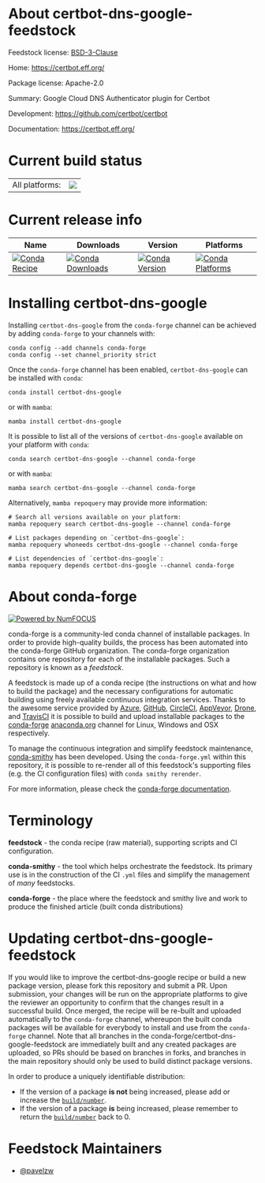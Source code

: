 About certbot-dns-google-feedstock
==================================

Feedstock license: [BSD-3-Clause](https://github.com/conda-forge/certbot-dns-google-feedstock/blob/main/LICENSE.txt)

Home: https://certbot.eff.org/

Package license: Apache-2.0

Summary: Google Cloud DNS Authenticator plugin for Certbot

Development: https://github.com/certbot/certbot

Documentation: https://certbot.eff.org/

Current build status
====================


<table><tr><td>All platforms:</td>
    <td>
      <a href="https://dev.azure.com/conda-forge/feedstock-builds/_build/latest?definitionId=26578&branchName=main">
        <img src="https://dev.azure.com/conda-forge/feedstock-builds/_apis/build/status/certbot-dns-google-feedstock?branchName=main">
      </a>
    </td>
  </tr>
</table>

Current release info
====================

| Name | Downloads | Version | Platforms |
| --- | --- | --- | --- |
| [![Conda Recipe](https://img.shields.io/badge/recipe-certbot--dns--google-green.svg)](https://anaconda.org/conda-forge/certbot-dns-google) | [![Conda Downloads](https://img.shields.io/conda/dn/conda-forge/certbot-dns-google.svg)](https://anaconda.org/conda-forge/certbot-dns-google) | [![Conda Version](https://img.shields.io/conda/vn/conda-forge/certbot-dns-google.svg)](https://anaconda.org/conda-forge/certbot-dns-google) | [![Conda Platforms](https://img.shields.io/conda/pn/conda-forge/certbot-dns-google.svg)](https://anaconda.org/conda-forge/certbot-dns-google) |

Installing certbot-dns-google
=============================

Installing `certbot-dns-google` from the `conda-forge` channel can be achieved by adding `conda-forge` to your channels with:

```
conda config --add channels conda-forge
conda config --set channel_priority strict
```

Once the `conda-forge` channel has been enabled, `certbot-dns-google` can be installed with `conda`:

```
conda install certbot-dns-google
```

or with `mamba`:

```
mamba install certbot-dns-google
```

It is possible to list all of the versions of `certbot-dns-google` available on your platform with `conda`:

```
conda search certbot-dns-google --channel conda-forge
```

or with `mamba`:

```
mamba search certbot-dns-google --channel conda-forge
```

Alternatively, `mamba repoquery` may provide more information:

```
# Search all versions available on your platform:
mamba repoquery search certbot-dns-google --channel conda-forge

# List packages depending on `certbot-dns-google`:
mamba repoquery whoneeds certbot-dns-google --channel conda-forge

# List dependencies of `certbot-dns-google`:
mamba repoquery depends certbot-dns-google --channel conda-forge
```


About conda-forge
=================

[![Powered by
NumFOCUS](https://img.shields.io/badge/powered%20by-NumFOCUS-orange.svg?style=flat&colorA=E1523D&colorB=007D8A)](https://numfocus.org)

conda-forge is a community-led conda channel of installable packages.
In order to provide high-quality builds, the process has been automated into the
conda-forge GitHub organization. The conda-forge organization contains one repository
for each of the installable packages. Such a repository is known as a *feedstock*.

A feedstock is made up of a conda recipe (the instructions on what and how to build
the package) and the necessary configurations for automatic building using freely
available continuous integration services. Thanks to the awesome service provided by
[Azure](https://azure.microsoft.com/en-us/services/devops/), [GitHub](https://github.com/),
[CircleCI](https://circleci.com/), [AppVeyor](https://www.appveyor.com/),
[Drone](https://cloud.drone.io/welcome), and [TravisCI](https://travis-ci.com/)
it is possible to build and upload installable packages to the
[conda-forge](https://anaconda.org/conda-forge) [anaconda.org](https://anaconda.org/)
channel for Linux, Windows and OSX respectively.

To manage the continuous integration and simplify feedstock maintenance,
[conda-smithy](https://github.com/conda-forge/conda-smithy) has been developed.
Using the ``conda-forge.yml`` within this repository, it is possible to re-render all of
this feedstock's supporting files (e.g. the CI configuration files) with ``conda smithy rerender``.

For more information, please check the [conda-forge documentation](https://conda-forge.org/docs/).

Terminology
===========

**feedstock** - the conda recipe (raw material), supporting scripts and CI configuration.

**conda-smithy** - the tool which helps orchestrate the feedstock.
                   Its primary use is in the construction of the CI ``.yml`` files
                   and simplify the management of *many* feedstocks.

**conda-forge** - the place where the feedstock and smithy live and work to
                  produce the finished article (built conda distributions)


Updating certbot-dns-google-feedstock
=====================================

If you would like to improve the certbot-dns-google recipe or build a new
package version, please fork this repository and submit a PR. Upon submission,
your changes will be run on the appropriate platforms to give the reviewer an
opportunity to confirm that the changes result in a successful build. Once
merged, the recipe will be re-built and uploaded automatically to the
`conda-forge` channel, whereupon the built conda packages will be available for
everybody to install and use from the `conda-forge` channel.
Note that all branches in the conda-forge/certbot-dns-google-feedstock are
immediately built and any created packages are uploaded, so PRs should be based
on branches in forks, and branches in the main repository should only be used to
build distinct package versions.

In order to produce a uniquely identifiable distribution:
 * If the version of a package **is not** being increased, please add or increase
   the [``build/number``](https://docs.conda.io/projects/conda-build/en/latest/resources/define-metadata.html#build-number-and-string).
 * If the version of a package **is** being increased, please remember to return
   the [``build/number``](https://docs.conda.io/projects/conda-build/en/latest/resources/define-metadata.html#build-number-and-string)
   back to 0.

Feedstock Maintainers
=====================

* [@pavelzw](https://github.com/pavelzw/)

